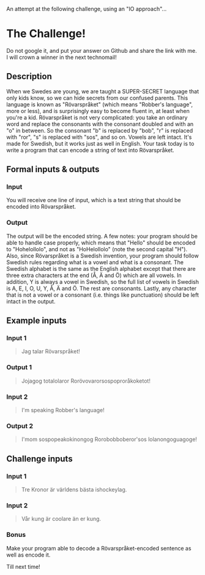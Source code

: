 An attempt at the following challenge, using an "IO approach"...

# The Challenge!

Do not google it, and put your answer on Github and share the link with me. I will crown a winner in the next technomail!

## Description
When we Swedes are young, we are taught a SUPER-SECRET language that only kids know, so we can hide secrets from our confused parents. This language is known as "Rövarspråket" (which means "Robber's language", more or less), and is surprisingly easy to become fluent in, at least when you're a kid. 
Rövarspråket is not very complicated: you take an ordinary word and replace the consonants with the consonant doubled and with an "o" in between. So the consonant "b" is replaced by "bob", "r" is replaced with "ror", "s" is replaced with "sos", and so on. Vowels are left intact. It's made for Swedish, but it works just as well in English.
Your task today is to write a program that can encode a string of text into Rövarspråket.

## Formal inputs & outputs
### Input
You will receive one line of input, which is a text string that should be encoded into Rövarspråket.
### Output
The output will be the encoded string.
A few notes: your program should be able to handle case properly, which means that "Hello" should be encoded to "Hohelollolo", and not as "HoHelollolo" (note the second capital "H").
Also, since Rövarspråket is a Swedish invention, your program should follow Swedish rules regarding what is a vowel and what is a consonant. The Swedish alphabet is the same as the English alphabet except that there are three extra characters at the end (Å, Ä and Ö) which are all vowels. In addition, Y is always a vowel in Swedish, so the full list of vowels in Swedish is A, E, I, O, U, Y, Å, Ä and Ö. The rest are consonants.
Lastly, any character that is not a vowel or a consonant (i.e. things like punctuation) should be left intact in the output.

## Example inputs
### Input 1
> Jag talar Rövarspråket!
### Output 1
> Jojagog totalolaror Rorövovarorsospoproråkoketot!
### Input 2
> I'm speaking Robber's language!
### Output 2
> I'mom sospopeakokinongog Rorobobboberor'sos lolanongoguagoge!

## Challenge inputs
### Input 1
> Tre Kronor är världens bästa ishockeylag.
### Input 2
> Vår kung är coolare än er kung.
### Bonus
Make your program able to decode a Rövarspråket-encoded sentence as well as encode it.

Till next time!